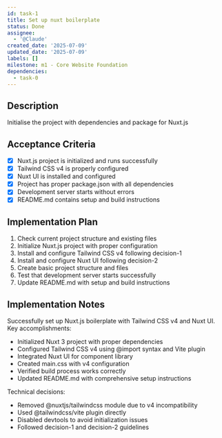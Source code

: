 ```yaml
---
id: task-1
title: Set up nuxt boilerplate
status: Done
assignee:
  - '@Claude'
created_date: '2025-07-09'
updated_date: '2025-07-09'
labels: []
milestone: m1 - Core Website Foundation
dependencies:
  - task-0
---
```


## Description
Initialise the project with dependencies and package for Nuxt.js

## Acceptance Criteria

- [x] Nuxt.js project is initialized and runs successfully
- [x] Tailwind CSS v4 is properly configured
- [x] Nuxt UI is installed and configured
- [x] Project has proper package.json with all dependencies
- [x] Development server starts without errors
- [x] README.md contains setup and build instructions

## Implementation Plan

1. Check current project structure and existing files
2. Initialize Nuxt.js project with proper configuration
3. Install and configure Tailwind CSS v4 following decision-1
4. Install and configure Nuxt UI following decision-2
5. Create basic project structure and files
6. Test that development server starts successfully
7. Update README.md with setup and build instructions

## Implementation Notes

Successfully set up Nuxt.js boilerplate with Tailwind CSS v4 and Nuxt UI. Key accomplishments:
- Initialized Nuxt 3 project with proper dependencies
- Configured Tailwind CSS v4 using @import syntax and Vite plugin
- Integrated Nuxt UI for component library
- Created main.css with v4 configuration
- Verified build process works correctly
- Updated README.md with comprehensive setup instructions

Technical decisions:
- Removed @nuxtjs/tailwindcss module due to v4 incompatibility
- Used @tailwindcss/vite plugin directly
- Disabled devtools to avoid initialization issues
- Followed decision-1 and decision-2 guidelines
